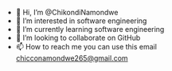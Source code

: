 - 👋 Hi, I’m @ChikondiNamondwe
- 👀 I’m interested in software engineering 
- 🌱 I’m currently learning software engineering 
- 💞️ I’m looking to collaborate on GitHub
- 📫 How to reach me you can use this email chicconamondwe265@gmail.com

<!---
ChikondiNamondwe/ChikondiNamondwe is a ✨ special ✨ repository because its `README.md` (this file) appears on your GitHub profile.
You can click the Preview link to take a look at your changes.
--->
